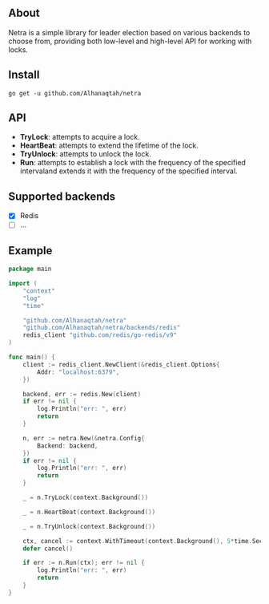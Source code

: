 ## About
Netra is a simple library for leader election based on various backends to choose from, providing both low-level and high-level API for working with locks.

## Install
```
go get -u github.com/Alhanaqtah/netra
```

## API
- **TryLock**: attempts to acquire a lock.
- **HeartBeat**: attempts to extend the lifetime of the lock.
- **TryUnlock**: attempts to unlock the lock.
- **Run**: attempts to establish a lock with the frequency of the specified intervaland extends it with the frequency of the specified interval.

## Supported backends
- [x] Redis
- [ ] ...

## Example
```go
package main

import (
	"context"
	"log"
	"time"

	"github.com/Alhanaqtah/netra"
	"github.com/Alhanaqtah/netra/backends/redis"
	redis_client "github.com/redis/go-redis/v9"
)

func main() {
	client := redis_client.NewClient(&redis_client.Options{
		Addr: "localhost:6379",
	})

	backend, err := redis.New(client)
	if err != nil {
		log.Println("err: ", err)
		return
	}

	n, err := netra.New(&netra.Config{
		Backend: backend,
	})
	if err != nil {
		log.Println("err: ", err)
		return
	}

	_ = n.TryLock(context.Background())

	_ = n.HeartBeat(context.Background())

	_ = n.TryUnlock(context.Background())

	ctx, cancel := context.WithTimeout(context.Background(), 5*time.Second)
	defer cancel()

	if err := n.Run(ctx); err != nil {
		log.Println("err: ", err)
		return
	}
}
```

